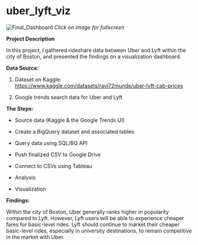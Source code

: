 # uber_lyft_viz
![Final_Dashboard](https://github.com/RockNavamuel/uber_lyft_viz/assets/94022495/71226e14-2fce-4776-a1c6-e145bc8b4607)
_Click on image for fullscreen_


**Project Description**

In this project, I gathered rideshare data between Uber and Lyft within the city of Boston, and presented the findings on a visualization dashboard.

**Data Source:**

1) Dataset on Kaggle: https://www.kaggle.com/datasets/ravi72munde/uber-lyft-cab-prices

2) Google trends search data for Uber and Lyft

**The Steps:**

- Source data (Kaggle & the Google Trends UI)

- Create a BigQuery dataset and associated tables

- Query data using SQL/BQ API

- Push finalized CSV to Google Drive

- Connect to CSVs using Tableau

- Analysis

- Visualization

**Findings:**

Within the city of Boston, Uber generally ranks higher in popularity compared to Lyft. However, Lyft users will be able to experience cheaper fares for basic-level rides. Lyft should continue to market their cheaper basic-level rides, especially in university destinations, to remain competitive in the market with Uber.
